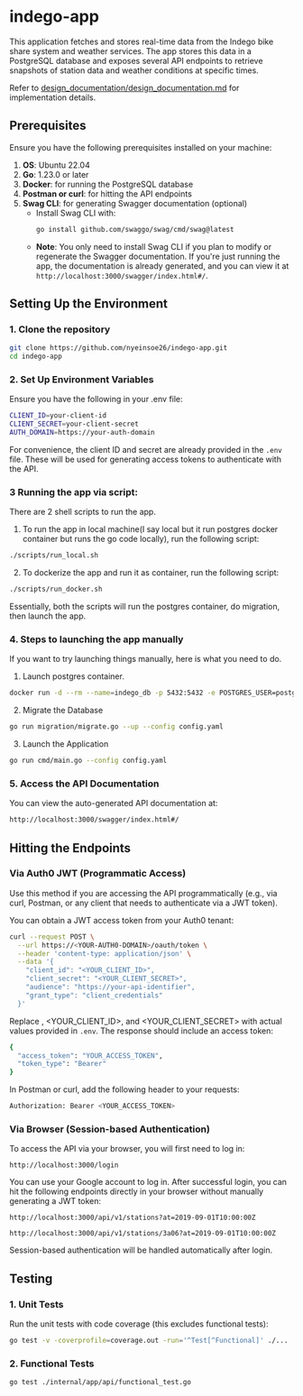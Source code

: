 # indego-app

This application fetches and stores real-time data from the Indego bike share system and weather services. The app stores this data in a PostgreSQL database and exposes several API endpoints to retrieve snapshots of station data and weather conditions at specific times.

Refer to [design_documentation/design_documentation.md](design_documentation/design_documentation.md) for implementation details.

## Prerequisites

Ensure you have the following prerequisites installed on your machine:

1. **OS**: Ubuntu 22.04
2. **Go**: 1.23.0 or later
3. **Docker**: for running the PostgreSQL database
4. **Postman or curl**: for hitting the API endpoints
5. **Swag CLI**: for generating Swagger documentation (optional)
   - Install Swag CLI with: 
     ```bash
     go install github.com/swaggo/swag/cmd/swag@latest
     ```
   - **Note**: You only need to install Swag CLI if you plan to modify or regenerate the Swagger documentation. If you're just running the app, the documentation is already generated, and you can view it at `http://localhost:3000/swagger/index.html#/`.


## Setting Up the Environment

### 1. Clone the repository
```bash
git clone https://github.com/nyeinsoe26/indego-app.git
cd indego-app
```

### 2. Set Up Environment Variables

Ensure you have the following in your .env file:
```bash
CLIENT_ID=your-client-id
CLIENT_SECRET=your-client-secret
AUTH_DOMAIN=https://your-auth-domain
```
For convenience, the client ID and secret are already provided in the `.env` file. These will be used for generating access tokens to authenticate with the API.

### 3 Running the app via script:

There are 2 shell scripts to run the app.

1. To run the app in local machine(I say local but it run postgres docker container but runs the go code locally), run the following script:
```bash
./scripts/run_local.sh
```

2. To dockerize the app and run it as container, run the following script:
```bash
./scripts/run_docker.sh
```

Essentially, both the scripts will run the postgres container, do migration, then launch the app.

### 4. Steps to launching the app manually
If you want to try launching things manually, here is what you need to do.
1. Launch postgres container.
```bash
docker run -d --rm --name=indego_db -p 5432:5432 -e POSTGRES_USER=postgres -e POSTGRES_PASSWORD=pass123 -e POSTGRES_DB=indego_db postgres:17.0-alpine3.20
```
2. Migrate the Database
```bash
go run migration/migrate.go --up --config config.yaml
```

3. Launch the Application
```bash
go run cmd/main.go --config config.yaml
```

### 5. Access the API Documentation
You can view the auto-generated API documentation at:
```bash
http://localhost:3000/swagger/index.html#/
```

## Hitting the Endpoints

### Via Auth0 JWT (Programmatic Access)
Use this method if you are accessing the API programmatically (e.g., via curl, Postman, or any client that needs to authenticate via a JWT token).

You can obtain a JWT access token from your Auth0 tenant:
```bash
curl --request POST \
  --url https://<YOUR-AUTH0-DOMAIN>/oauth/token \
  --header 'content-type: application/json' \
  --data '{
    "client_id": "<YOUR_CLIENT_ID>",
    "client_secret": "<YOUR_CLIENT_SECRET>",
    "audience": "https://your-api-identifier",
    "grant_type": "client_credentials"
  }'
```

Replace <YOUR-AUTH0-DOMAIN>, <YOUR_CLIENT_ID>, and <YOUR_CLIENT_SECRET> with actual values provided in `.env`.
The response should include an access token:
```bash
{
  "access_token": "YOUR_ACCESS_TOKEN",
  "token_type": "Bearer"
}
```

In Postman or curl, add the following header to your requests:
```bash
Authorization: Bearer <YOUR_ACCESS_TOKEN>
```

### Via Browser (Session-based Authentication)
To access the API via your browser, you will first need to log in:
```
http://localhost:3000/login
```

You can use your Google account to log in. After successful login, you can hit the following endpoints directly in your browser without manually generating a JWT token:
```
http://localhost:3000/api/v1/stations?at=2019-09-01T10:00:00Z

http://localhost:3000/api/v1/stations/3a06?at=2019-09-01T10:00:00Z
```
Session-based authentication will be handled automatically after login.



## Testing
### 1. Unit Tests
Run the unit tests with code coverage (this excludes functional tests):

```bash
go test -v -coverprofile=coverage.out -run='^Test[^Functional]' ./...
```

### 2. Functional Tests
```bash
go test ./internal/app/api/functional_test.go
```